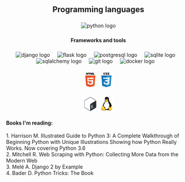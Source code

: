 <h2 align="center">Programming languages</h2>

###

<div align="center">
  <img src="https://cdn.jsdelivr.net/gh/devicons/devicon/icons/python/python-original.svg" height="60" alt="python logo"  />
</div>

###

<h4 align="center">Frameworks and tools</h4>

###

<div align="center">
  <img src="https://cdn.jsdelivr.net/gh/devicons/devicon/icons/django/django-plain.svg" height="40" alt="django logo"  />
  <img width="12" />
  <img src="https://cdn.jsdelivr.net/gh/devicons/devicon/icons/flask/flask-original.svg" height="40" alt="flask logo"  />
  <img width="12" />
  <img src="https://cdn.jsdelivr.net/gh/devicons/devicon/icons/postgresql/postgresql-original.svg" height="40" alt="postgresql logo"  />
  <img width="12" />
  <img src="https://cdn.jsdelivr.net/gh/devicons/devicon/icons/sqlite/sqlite-original.svg" height="40" alt="sqlite logo"  />
  <img width="12" />
  <img src="https://cdn.jsdelivr.net/gh/devicons/devicon/icons/sqlalchemy/sqlalchemy-original.svg" height="40" alt="sqlalchemy logo"  />
  <img width="12" />
  <img src="https://cdn.jsdelivr.net/gh/devicons/devicon/icons/git/git-original.svg" height="40" alt="git logo"  />
  <img width="12" />
  <img src="https://cdn.jsdelivr.net/gh/devicons/devicon/icons/docker/docker-original.svg" height="40" alt="docker logo"  />
  <img width="12" />
  
  
</div>

###
<div align="center">
  <img src="https://github.com/devicons/devicon/blob/v2.15.1/icons/html5/html5-original-wordmark.svg" height="40" alt="html5 logo"  />
  <img src="https://github.com/devicons/devicon/blob/v2.15.1/icons/css3/css3-original-wordmark.svg" height="40" alt="css3 logo"  />

</div>

###
<div align="center">
  
  <img src="https://github.com/devicons/devicon/blob/v2.15.1/icons/bash/bash-original.svg" height="40" alt="bash logo" />
  <img src="https://github.com/devicons/devicon/blob/v2.15.1/icons/linux/linux-original.svg" height="40" alt="linux logo" />
  
<div align="center">

<div align="left">
  <h4 align="left"> Books I'm reading:</h4>
  <p1>
    1. Harrison M. Illustrated Guide to Python 3: A Complete Walkthrough of Beginning Python with Unique Illustrations Showing how Python Really Works. Now covering Python 3.6
    <br>
    2. Mitchell R. Web Scraping with Python: Collecting More Data from the Modern Web
    <br>
    3. Melé A. Django 2 by Example
    <br>
    4. Bader D. Python Tricks: The Book
  </p1>
</div>
  
###
